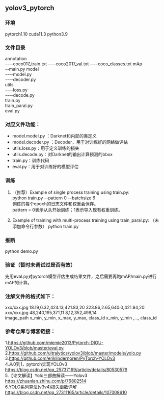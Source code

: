 ## yolov3_pytorch

### 环境
pytorch1.10 cuda11.3 python3.9

### 文件目录
annotation\
----coco017_train.txt
----coco2017_val.txt
----coco_classes.txt
mAp\
--main.py
model\
----model.py\
----decoder.py\
utils\
----loss.py\
----decode.py\
train.py\
train_paral.py\
eval.py

### 对应文件功能：
- model.model.py ：Darknet和内部的类定义
- model.decoder.py ：Decoder，用于对训练好的网络做评估
- utils.loss.py：用于定义训练的损失
- utils.decode.py：对Darknet的输出计算预测的bbox
- train.py：训练代码
- eval.py：用于对训练好的模型评估

### 训练
1. （推荐）Example of single process training using train.py:\
python train.py --pattern 0 --batchsize 6 \
训练的每个epoch的日志文件和权重会保存。\
pattern = 0表示从头开始训练；1表示导入现有权重训练。

2. Example of training with multi-process training using train_paral.py: （未添加命令行参数）
python train.py 


### 推断
python demo.py

### 验证（暂时未调试过是否有效）
先用eval.py对pytorch模型评估生成结果文件，之后需要再跑mAP/main.py进行mAP的计算。

### 注解文件的格式如下：
xxx/xxx.jpg 18.19,6.32,424.13,421.83,20 323.86,2.65,640.0,421.94,20\
xxx/xxx.jpg 48,240,195,371,11 8,12,352,498,14\
image_path x_min, y_min, x_max, y_max, class_id  x_min, y_min ,..., class_id 

### 参考仓库与博客链接：
1.https://github.com/miemie2013/Pytorch-DIOU-YOLOv3/blob/master/eval.py
2.https://github.com/ultralytics/yolov3/blob/master/models/yolo.py \
3.https://github.com/eriklindernoren/PyTorch-YOLOv3 \
4.从0到1，pytorch实现YOLOv3 https://blog.csdn.net/qq_25737169/article/details/80530579 \
5.【论文解读】Yolo三部曲解读——Yolov3 https://zhuanlan.zhihu.com/p/76802514 \
6.YOLO系列算法(v3v4)损失函数详解 https://blog.csdn.net/qq_27311165/article/details/107008610
